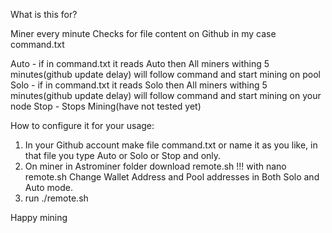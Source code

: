 What is this for?

Miner every minute Checks for file content on Github in my case command.txt

Auto - if in command.txt it reads Auto then All miners withing 5 minutes(github update delay) will follow command and start mining on pool
Solo - if in command.txt it reads Solo then All miners withing 5 minutes(github update delay) will follow command and start mining on your node
Stop - Stops Mining(have not tested yet)

How to configure it for your usage:
1) In your Github account make file command.txt or name it as you like, in that file you type Auto or Solo or Stop and only.
2) On miner in Astrominer folder download remote.sh !!! with nano remote.sh Change Wallet Address and Pool addresses in Both Solo and Auto mode.
3) run ./remote.sh

Happy mining
